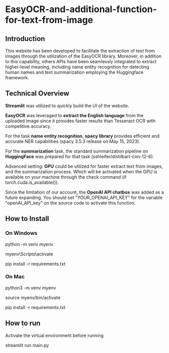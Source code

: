 # EasyOCR-and-additional-function-for-text-from-image
## Introduction
This website has been developed to facilitate the extraction of text from images through the utilization of the EasyOCR library. Moreover, in addition to this capability, others APIs have been seamlessly integrated to extract higher-level meaning, including name entity recognition for detecting human names and text summarization employing the Huggingface framework.

## Technical Overview
**Streamlit** was utilized to quickly build the UI of the website.

**EasyOCR** was leveraged to **extract the English language** from the uploaded image since it provides faster results than Tesseract OCR with competitive accuracy.

For the task **name entity recognition**, **spacy library** provides efficient and accurate NER capabilities (spacy 3.5.3 release on May 15, 2023).

For the **summarization** task, the standard summarization pipeline on **HuggingFace** was prepared for that task (sshleifer/distilbart-cnn-12-6).

Advanced setting: 
**GPU** could be utilized for faster extract text from images, and the summarization process. Which will be activated when the GPU is available on your machine through the check command (if torch.cuda.is_available()).

Since the limitation of our account, the **OpenAI API chatbox** was added as a future expanding. You should set "YOUR_OPENAI_API_KEY" for the variable "openAI_API_key" on the source code to activate this function.

## How to Install
### On Windows
python -m venv myenv

myenv\Scripts\activate

pip install -r requirements.txt

### On Mac
python3 -m venv myenv

source myenv/bin/activate

pip install -r requirements.txt

## How to run
Activate the virtual environment before running

streamlit run main.py
